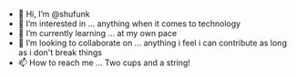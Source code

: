 - 👋 Hi, I’m @shufunk
- 👀 I’m interested in ... anything when it comes to technology
- 🌱 I’m currently learning ... at my own pace
- 💞️ I’m looking to collaborate on ... anything i feel i can contribute as long as i don't break things
- 📫 How to reach me ... Two cups and a string!

<!---
shufunk/shufunk is a ✨ special ✨ repository because its `README.md` (this file) appears on your GitHub profile.
You can click the Preview link to take a look at your changes.
--->
